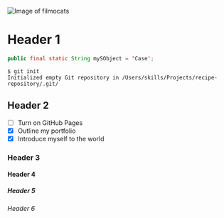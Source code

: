![Image of filmocats](https://octodex.github.com/images/filmtocats.png)

# Header 1

``` java
public final static String mySObject = 'Case';
```

```
$ git init
Initialized empty Git repository in /Users/skills/Projects/recipe-repository/.git/
```

## Header 2

- [ ] Turn on GitHub Pages
- [X] Outline my portfolio
- [X] Introduce myself to the world

### Header 3

#### Header 4

##### Header 5

###### Header 6
